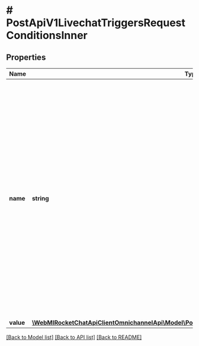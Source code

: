 # # PostApiV1LivechatTriggersRequestConditionsInner

## Properties

Name | Type | Description | Notes
------------ | ------------- | ------------- | -------------
**name** | **string** | The condition that should take place for the trigger to execute. The possible values are: * &#x60;time-on-site&#x60;: The amount of time a visitor is on the site. * &#x60;page-url&#x60;: The site URL that a visitor visits. * &#x60;chat-opened-by-visitor&#x60;: The chat is opened by the visitor. * &#x60;after-guest-registration&#x60;: The guest is registered to the chat. | [optional]
**value** | [**\WebMIRocketChatApiClientOmnichannelApi\Model\PostApiV1LivechatTriggersRequestConditionsInnerValue**](PostApiV1LivechatTriggersRequestConditionsInnerValue.md) |  | [optional]

[[Back to Model list]](../../README.md#models) [[Back to API list]](../../README.md#endpoints) [[Back to README]](../../README.md)
